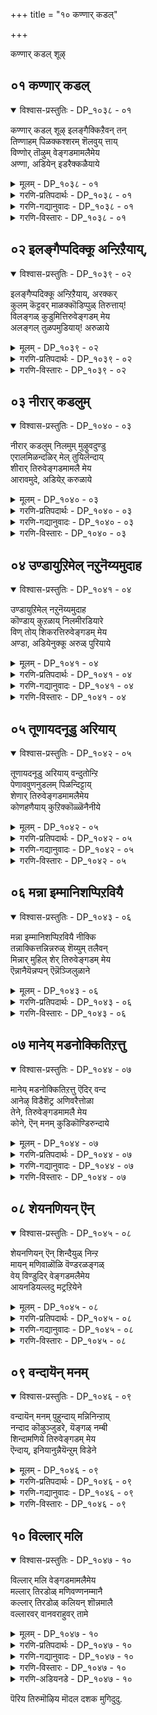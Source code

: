 +++
title = "१० कण्णार् कडल्"

+++

कण्णार् कडल् शूऴ्

## ०१ कण्णार् कडल्

<details open><summary>विश्वास-प्रस्तुतिः - DP_१०३८ - ०१</summary>

कण्णार् कडल् शूऴ् इलङ्गैक्किऱैवन् तन्  
तिण्णाहम् पिळक्कश्शरम् शॆलवुय् त्ताय्  
विण्णोर् तॊऴुम् वेङ्गडमामलैमेय  
अण्णा, अडियेन् इडरैक्कळैयाये
</details>

<details><summary>मूलम् - DP_१०३८ - ०१</summary>

कण्णार् कडल् शूऴ् इलङ्गैक्किऱैवन् तन्  
तिण्णाहम् पिळक्कश्शरम् शॆलवुय् त्ताय्  
विण्णोर् तॊऴुम् वेङ्गडमामलैमेय  
अण्णा, अडियेन् इडरैक्कळैयाये
</details>

<details><summary>गरणि-प्रतिपदार्थः - DP_१०३८ - ०१</summary>

कण्=कण्णु, आर्=तुम्बुवन्थ, कडल्=कडलिनिन्द, शूऴ्=सुत्तुवरिद, इलङ्गैक्कू=लङ्कॆगॆ, इऱैवन् तन्=ऒडॆयन, तिण्=बल, आर्=तुम्बिरुव, आहम्=ऎदॆयन्नु, पिळक्क=सीळुवन्तॆ, शरम्=बाणगळन्नु, शॆल उय् त्ताय्=प्रयोगिसलु हर्षिसिदवने, विण्णोर्=अमररु, तॊऴुम्=नमस्करिसुव, वेङ्गडम् मामलै=वॆङ्कटगिरि ऎम्ब प्रसिद्धि पर्वतदल्लि, मेय=नॆलसिरुव, अण्णा=स्वामिये, अडियेन्=पादसेवकन, इडरै=सङ्कटवन्नु, कळैयाये=कळॆयलारॆया?\(कळॆयबेकु\)
</details>

<details><summary>गरणि-गद्यानुवादः - DP_१०३८ - ०१</summary>

कण्णु तुम्बुवष्टु विशालवाद कडलिनिन्द सुत्तुवरिद लङ्कॆय ऒडॆयन बलिष्ठवाद ऎदॆसीळुवन्तॆ बाणगळन्नु प्रयोगिसलु हर्षिसिद\(उत्साहगॊण्ड\)वने, अमररु नमस्करिसुव तिरुवॆङ्कटगिरियॆम्ब प्रसिद्धवाद पर्वतदलि नॆलसिरुव स्वामिये, पादसेवकनाद नन्न सङ्कटवन्नु निवारिसलरॆया?\(१\)
</details>

<details><summary>गरणि-विस्तारः - DP_१०३८ - ०१</summary>

हिन्दिन ऎरडु तिरुमॊऴिगळिन्दलू आऴ्वाररु तिरुवॆङ्कटगिरिगॆ बन्दु, अल्लि नॆलसिरुव सर्वेश्वरनन्नु आश्रयिसिद्दारॆ. आ तिरुमॊऴिगळल्लि मॊदलनॆयदरल्लि आऴ्वाररु भगवन्तनन्नु सेरलु अवन सेवॆय तॊडगलु तम्म मनस्सन्नु हदगॊळिसिदरु. अदाद, ऎरडनॆय तिरुमॊऴियल्लि अवरु भगवन्तन सन्निधियल्लि निन्तु स्वामियन्नु प्रार्थिसिद्दु- “स्वामी, इवनन्नु निन्न सेवॆगॆ अङ्गीकरिसि अनुग्रहिसु”ऎन्दु. ईग ई तिरुमॊऴियल्लि “स्वामी, दासन सङ्कटवन्नु नीगिसु”ऎन्दु केळिकॊळ्ळुत्तिद्दारॆ.

आऴ्वाररु अरिकॆ माडिकॊळ्ळुत्तारॆ- भगवन्त, नीनु विशालवाद कडलिनिन्द सुत्तुवरिद लङ्कॆय राजन बलिष्ठवाद ऎदॆयन्नु सीळुवन्तॆ बाणगळन्नु प्रयोगिसि हर्षिसिदवनु. देवतॆगळू अमररू निन्नन्नु भूलोकदल्लि सेवॆमाडुवन्तॆ वॆङ्कटगिरियल्लि नॆलसिरुववनु. स्वामी, वॆङ्कटाचलपतिये, नीनु ई दासन सङ्कटवन्नु नीगिसलारॆया?

आऴ्वाररु बेडुवुदु अवरिगॆ पुनर्जन्मद काटवन्नु तप्पिसॆन्दू अमरत्ववन्नु नीडॆन्दू.
</details>

## ०२ इलङ्गैप्पदिक्कू अन्ऱिऱैयाय्,

<details open><summary>विश्वास-प्रस्तुतिः - DP_१०३९ - ०२</summary>

इलङ्गैप्पदिक्कू अन्ऱिऱैयाय्, अरक्कर्  
कुलम् कॆट्टवर् माळक्कॊडिप्पुळ् तिरुत्ताय्\!  
विलङ्गळ् कुडुमित्तिरुवेङ्गडम् मेय  
अलङ्गल् तुळपमुडियाय्\! अरुळाये
</details>

<details><summary>मूलम् - DP_१०३९ - ०२</summary>

इलङ्गैप्पदिक्कू अन्ऱिऱैयाय्, अरक्कर्  
कुलम् कॆट्टवर् माळक्कॊडिप्पुळ् तिरुत्ताय्\!  
विलङ्गळ् कुडुमित्तिरुवेङ्गडम् मेय  
अलङ्गल् तुळपमुडियाय्\! अरुळाये
</details>

<details><summary>गरणि-प्रतिपदार्थः - DP_१०३९ - ०२</summary>

इलङ्गै पदिक्कू=लङ्कापट्टणक्कॆ, अन्ऱु=आ कालदल्लि, इऱै आय्=राजनादवने\(ऒडॆयनादवने\), अरक्कर्=राक्षसर, कुलम्=वंशवु, कॆट्टु=दिक्कुकॆट्टु, अवर्=अवरॆल्लरू, माळ=नाशवागुवन्तॆ, कॊडि=ध्वजवाद, पुळ्=गरुडनन्नु, तिरित्ताय्=अलॆदाडिसिदवने, विलङ्गल्=बॆट्टगळ, कुडुमि=शिखरवाद, तिरुवेङ्गडम्=तिरुवॆङ्कटगिरियल्लि, मेय=नॆलसि, अलङ्गल् तुळपम्=तुलसिय मालॆयन्नु, मुडियाय्=मुडियल्लि धरिसिदवने,अरुळाये=अनुग्रहिसलारॆया.
</details>

<details><summary>गरणि-विस्तारः - DP_१०३९ - ०२</summary>

अन्दु लङ्कापट्टणक्कॆ ऒडॆयनादवने, राक्षसर वंशवॆल्ल दिक्कुकॆट्टु अवरॆल्लरू नाशवागुवन्तॆ ध्वजवाद गरुडनन्नु तिरुगाडिसिदवने, बॆट्टगळ शिखरवाद तिरुवॆङ्कटगिरियल्लि नॆलसि, मुडियल्लि तुलसिय हारवन्नु धरिसिरुववने, अनुग्रहिसलारॆया?
</details>

## ०३ नीरार् कडलुम्

<details open><summary>विश्वास-प्रस्तुतिः - DP_१०४० - ०३</summary>

नीरार् कडलुम् निलमुम् मुऴुवदुण्डु  
एरालमिळन्दळिर् मेल् तुयिलॆन्दाय्  
शीरार् तिरुवेङ्गडमामलै मेय  
आरावमुदे, अडियेऱ् करुळाये
</details>

<details><summary>मूलम् - DP_१०४० - ०३</summary>

नीरार् कडलुम् निलमुम् मुऴुवदुण्डु  
एरालमिळन्दळिर् मेल् तुयिलॆन्दाय्  
शीरार् तिरुवेङ्गडमामलै मेय  
आरावमुदे, अडियेऱ् करुळाये
</details>

<details><summary>गरणि-प्रतिपदार्थः - DP_१०४० - ०३</summary>

नीर् आर्=नीरु तुम्बिरुव, कडलुम्=कडलन्नू, निलमुम्=भूमियन्नू, मुऴुवदु=पूर्तियागि, उण्डु=कबळिसि, एर्=सुन्दरवाद आल=आलद,इळम्=ऎळॆय, तळिर् मेल्=तळिरॆलॆय मेलॆ तुयिल्=निद्रिसुव, ऎन्दाय्=नन्न तन्दॆये, शीर् आर्=सम्पद्भरितवाद, तिरुवेङ्गडम्=तिरुवॆङ्कटगिरि ऎम्ब, मामलै=महापर्वतदल्लि, मेय=नॆलसिरुव, आरावमुदे=तणिसदम्थ अमृतवे, अडियेऱ् कु=पादसेवकनिगॆ, अरुळाये=अनुग्रहिसलॊल्लॆया?
</details>

<details><summary>गरणि-गद्यानुवादः - DP_१०४० - ०३</summary>

नीरिनिन्द तुम्बिरुव कडलन्नू भूमियन्नू पूर्तियागि कबळिसि, सुन्दरवाद आलदॆलॆय तळिरॆलॆय मेलॆ निद्रिसुव नन्न तन्दॆये, सम्पत्तिनिन्द तुम्बिद तिरुवॆङ्कटगिरि ऎम्ब महापर्वतदल्लि नॆलसिरुव तणिसलारदन्थ अमृतवे, पादसेवकनाद नन्नन्नु अनुग्रहिसलॊल्लॆया?\(३\)
</details>

<details><summary>गरणि-विस्तारः - DP_१०४० - ०३</summary>

आऴ्वाररु अरिकॆ माडिकॊळ्ळुत्तारॆ- भगवन्त, निन्न सामर्थ्यवन्नु ऎष्टॆष्टु बगॆयल्लि वर्णिसिदरू तीरदु. लङ्कापट्टणवन्नु निर्मूलगॊळिसि राक्षसर कुलवन्ने हॆसरिल्लदन्तॆ नाशमाडिद दिव्यपराक्रम नीनु. लयकालवॊदगिदाग, ब्रह्माण्डवन्ने नुङ्गिहाकि, सुन्दरवाद आलदॆलॆय मेलॆ पवडिसि

योगनिद्रॆयल्लि तॊडगिद समर्थनल्लवे नीनु? नीनु “आरावमुदु”ऎष्टॆष्टु सविदरू, ऎन्दॆन्दिगू तृप्तियन्नुण्टु माडिद अमृतस्वरूपनु. कडुपापियॆन्दु नन्नन्नु कैबिडदन्तॆ उद्धरिसि अनुग्रहिसलॊल्लॆया?
</details>

## ०४ उण्डायुऱिमेल् नऱुनॆय्यमुदाह

<details open><summary>विश्वास-प्रस्तुतिः - DP_१०४१ - ०४</summary>

उण्डायुऱिमेल् नऱुनॆय्यमुदाह  
कॊण्डाय् कुऱळाय् निलमीरडियारे  
विण् तोय् शिकरत्तिरुवेङ्गडम् मेय  
अण्डा, अडियेनुक्कू अरुळ् पुरियाये
</details>

<details><summary>मूलम् - DP_१०४१ - ०४</summary>

उण्डायुऱिमेल् नऱुनॆय्यमुदाह  
कॊण्डाय् कुऱळाय् निलमीरडियारे  
विण् तोय् शिकरत्तिरुवेङ्गडम् मेय  
अण्डा, अडियेनुक्कू अरुळ् पुरियाये
</details>

<details><summary>गरणि-प्रतिपदार्थः - DP_१०४१ - ०४</summary>

उण्डाय्=उण्डवने, उऱिमेल्=नॆलुवुगळ मेलॆ\(इट्टिद्द\)नऱु=श्रेष्ठवाद, नॆय्=तुप्पवन्नु, अमुदु आह=अमृतदन्तॆ, कॊण्डाय्=अळॆदुकॊण्डवने, कुऱळ् आय्=वटुवागि, निलम्=ऎल्ला स्थळवन्नू, ईर् अडियाले=ऎरडु हॆज्जॆगळिन्दले, विण् तोय्=आकाशवन्नु मुट्टुत्तिरुव, शिकरम्=शिखरवाद\(शिखरवन्नुळ्ळ\) तिरुवेङ्गडम्= तिरुवॆङ्कटगिरियल्लि, मेय=नॆलसिरुव, अण्डा=ब्रह्माण्डनायकने, अडियेनुक्कू=पादसेवकनिगॆ, अरुळ् पुरियाये=कृपॆमाडलारॆया?
</details>

<details><summary>गरणि-गद्यानुवादः - DP_१०४१ - ०४</summary>

नॆलुवुगळ मेलॆ इट्टिद्द श्रेष्ठवाद तुप्पवन्नु अमृतद हागॆ उण्डवने, वटुवागि स्थळवन्नॆल्ला ऎरडे हॆज्जॆगळिन्द अळॆदुकॊण्डवने, आकाशवन्नु मुट्टुत्तिरुव शिखरद तिरुवॆङ्कटगिरियल्लि नॆलसिरुव ब्रह्माण्डनायकने, पादसेवकनाद ननगॆ कृपॆमाडलारॆया?\(४\)
</details>

<details><summary>गरणि-विस्तारः - DP_१०४१ - ०४</summary>

आऴ्वाररु अरिकॆ माडिकॊळ्ळुत्तिद्दारॆ- भगवन्त,नीनु कृष्णनागि अवतरिसि नन्दगोकुलदल्लि मनॆमनॆयल्लियू गॊल्लतियरु नॆलुवुगळल्लि शेखरिसिट्टिद्द सुवासनॆयिन्द कूडिद उत्तमवाद तुप्पवन्नु निरायासवागि आनन्ददिन्द उण्डुमुगिसिदॆयल्लवे? वामनवटुवागि अवतरिसि, बेडि पडॆदुकॊण्ड मूरडि दानदल्लि निन्न ऎरडे हॆज्जॆगळिन्द समस्तलोकगळन्नू अळॆदु हाकि निन्न सामर्थ्यद अपरिमित व्याप्तियन्नु व्यक्तपडिसिदॆयल्लवे? ब्रह्मान्दनायकनागिरुव नीनु ईग भूमियल्लिरुव भक्तजनर उद्धारक्कागि तिरुवॆङ्कटगिरिय मेलॆ नॆलसिद्दीयॆ. कडुपापियाद ई पादसेवकन मेलू कृपॆ माडलॊल्लॆया?
</details>

## ०५ तूणायदनूडु अरियाय्

<details open><summary>विश्वास-प्रस्तुतिः - DP_१०४२ - ०५</summary>

तूणायदनूडु अरियाय् वन्दुतोन्ऱि  
पेणाववुणनुडलम् पिळन्दिट्टाय्  
शेणार् तिरुवेङ्गडमामलैमेय  
कोणहणैयाय् कुऱिक्कॊळ्ळॆनैनीये
</details>

<details><summary>मूलम् - DP_१०४२ - ०५</summary>

तूणायदनूडु अरियाय् वन्दुतोन्ऱि  
पेणाववुणनुडलम् पिळन्दिट्टाय्  
शेणार् तिरुवेङ्गडमामलैमेय  
कोणहणैयाय् कुऱिक्कॊळ्ळॆनैनीये
</details>

<details><summary>गरणि-प्रतिपदार्थः - DP_१०४२ - ०५</summary>

तूणाय्=कम्बवागिरुव, अदन् ऊडु=अदरनडुवॆ, अरि आय्=नरहरियागि, वन्दु=हॊरक्कॆ बन्दु, अवतरिसि, तोन्ऱि=काणिसिकॊण्डु, पेणा=नमस्करिसद, अवुणन्=हिरण्यकशिपुविन, उडलम्-देहवन्नु, पिळन्दिट्टाय्=सीळिहाकिदवने, शेण् आर्=करुणॆ तुम्बिरुव, तिरुवेङ्गडम् मामलै=तिरुवॆङ्कटगिरियॆम्ब प्रसिद्ध पर्वतदल्लि, मेय=नॆलॆसिरुव, कोळ् नाह अणैयाय्=बलशालियाद शेषन हासुगॆयल्लि पवडिसिरुववने, ऎन्नै=नन्नन्नु, नीये=नीने, कुऱिक्कॊळ्=ज्ञापकदल्लिट्टुकॊण्डु, कृपॆमाडु.
</details>

<details><summary>गरणि-गद्यानुवादः - DP_१०४२ - ०५</summary>

कम्बवागिरुव अदर नडुवॆ नरहरियागि अवतरिसि हॊरबन्दु नमस्करिसद हिरण्यकशिपुविन ऒडलन्नु सीळिट्टवने, करुणॆ तुम्बिरुव तिरुवॆङ्कटगिरियॆम्ब प्रसिद्धवाद पर्वतदल्लि नॆलसिरुव बलशालियाद शेषन हासुगॆयल्लि पवडिसिरुववने, नीने नन्नन्नु गुरुतिट्टुकॊण्डु, कृपॆमाडि उद्धरिसबेकु.\(५\)
</details>

<details><summary>गरणि-विस्तारः - DP_१०४२ - ०५</summary>

आऴ्वाररु अरिकॆ माडिकॊळ्ळुत्तारॆ- भगवन्त, निन्न अप्रतिम सामर्थ्यवन्नु हॆगॆन्दु वर्णिसुवुदु? बरिय कम्बवागि निन्तिद्द अदर मध्यदल्लि असदृशवाद नरहरिय रूपवन्नु तळॆदु हॊरबन्दॆ. निन्न मुन्दॆनिन्तिद्दु निनगॆ स्वल्पवू मर्यादॆयन्नु तोरिसद हिरण्यकशिपुविन ऒडलन्नु सीळि हाकिदॆ. करुणॆ ऎम्ब सद्गुणवे सुप्रसिद्धवाद तिरुवॆङ्कटगिरि ऎम्ब बॆट्टवागि अदरल्लि अपार कारुण्यनिधियागि नीनु ईग नॆलसिद्दी. कडुपापियाद नन्न मेलॆ कृपॆमाडि, नन्न पापगळ बॆट्टवन्नु गुरुतिट्टु नाशगॊळिसि, ननन्नु उद्धरिसु.
</details>

## ०६ मन्ना इम्मानिशप्पिऱवियै

<details open><summary>विश्वास-प्रस्तुतिः - DP_१०४३ - ०६</summary>

मन्ना इम्मानिशप्पिऱवियै नीक्कि  
तन्नाक्कित्तन्निन्नरुळ् शॆय्युम् तलैवन्  
मिन्नार् मुहिल् शेर् तिरुवेङ्गडम् मेय  
ऎन्नानैयॆन्नप्पन् ऎन्नॆञ्जिलुळाने
</details>

<details><summary>मूलम् - DP_१०४३ - ०६</summary>

मन्ना इम्मानिशप्पिऱवियै नीक्कि  
तन्नाक्कित्तन्निन्नरुळ् शॆय्युम् तलैवन्  
मिन्नार् मुहिल् शेर् तिरुवेङ्गडम् मेय  
ऎन्नानैयॆन्नप्पन् ऎन्नॆञ्जिलुळाने
</details>

<details><summary>गरणि-प्रतिपदार्थः - DP_१०४३ - ०६</summary>

मन्ना=प्रभुवे, इ-मनिशप्पिऱप्पियै=ई मनुष्यजन्मवन्नु, नीक्कि=नीगिसि, तन् आक्कि=तम्मवनन्नागिसि, तन् इन् अरुळ् शॆय्युम्=तम्म मधुरवाद कृपॆयन्नु नीडुव, तलैवन्=ऒडॆयने,स् वामिये, मिन् आर् मुहिल् शेर्=मिञ्चिनिन्द तुम्बिरुव मुगिलन्नु मुट्टुव, तिरुवेङ्गडम् =तिरुवॆङ्कटगिरियल्लि, मेय=नॆलॆसिरुव, ऎन् आनै=नन्न अन्तरात्मने, ऎन् अप्पन्=नन्न तन्दॆये, ऎन् नॆञ्जिल् उळाने=नन्न मनस्सिनल्लि इरुववने\!
</details>

<details><summary>गरणि-विस्तारः - DP_१०४३ - ०६</summary>

प्रभुवे, ई मनुष्यजन्मवन्नु नीगिसि, तम्मवनन्नागिसि, तम्म मधुरवाद

कृपॆयन्नु नीडुव ऒडॆयने, मिञ्चिनिन्द तुम्बिद मुगिलन्नु मुट्टुव तिरुवॆङ्कटगिरियल्लि नॆलसिरुव नन्न अन्तरात्मने नन्न तन्दॆये नन मनस्सिनल्लिरुववने\! \(६\)

आऴ्वाररु अरिकॆ माडिकॊळ्ळुत्तारॆ- भगवन्त, निन्न करुणॆयन्नु ऎष्टॆन्दु हेळिहॊगळलि\! नीनु नन्न प्रभुवु. ई नन्न मनुष्यजीवनवन्नु कॊनॆगाणिसिद्दी. अल्लदॆ, नन्नन्नु निन्नवनन्नागि माडिकॊण्डिद्दी. निन्न इनिदाद कृपॆयन्नु ननगॆ करुणिसिद्दी. ईग नीनु सुप्रसिद्धवाद तिरुवॆङ्कटगिरियल्लि नॆलसिरुववनादरू, नीनु नन्न अन्तरात्मनागि, नन्न अप्पनागि, नन मनस्सिनल्लिये नॆलॆगॊण्डिद्दी. निन्नन्नु नानु नन्न हॊरगू काणुत्तिद्देनॆ; नन्न ऒळगू काणुत्तिद्देनॆ. इदु नन्न भाग्यवल्लवे?
</details>

## ०७ मानेय् मडनोक्कितिऱत्तु

<details open><summary>विश्वास-प्रस्तुतिः - DP_१०४४ - ०७</summary>

मानेय् मडनोक्कितिऱत्तु ऎदिर् वन्द  
आनेऴ् विडैशॆट्र अणिवरैत्तोळा  
तेने, तिरुवेङ्गडमामलै मेय  
कोने, ऎन् मनम् कुडिकॊण्डिरुन्दाये
</details>

<details><summary>मूलम् - DP_१०४४ - ०७</summary>

मानेय् मडनोक्कितिऱत्तु ऎदिर् वन्द  
आनेऴ् विडैशॆट्र अणिवरैत्तोळा  
तेने, तिरुवेङ्गडमामलै मेय  
कोने, ऎन् मनम् कुडिकॊण्डिरुन्दाये
</details>

<details><summary>गरणि-प्रतिपदार्थः - DP_१०४४ - ०७</summary>

मान्=जिङ्कॆगॆ, एय्=समनाद. मडनोक्कि=सॊबगिन नोटवुळ्ळवळ, तिऱत्तु=कारणवागि, ऎदिर् वन्द=ऎदुरिसि बन्द, एऴ् आन् विडै शॆट्र=एळुगूळिगळन्नु सदॆबडिद, अणि=सुन्दरवाद वरै=बॆट्टदन्थ, तोळा=तोळुगळुळ्ळवने, तेने=जेनुतुप्पदन्तॆ मधुरवादवने, तिरुवेङ्गडम्=तिरुवॆङ्कटगिरि ऎम्ब, मा मलै=प्रसिद्ध पर्वतदल्लि, मेय=नॆलसिरुववने, कोने=स्वामिये,ऎन् मनम्=नन्न मनवन्नु, कुडिकॊण्डु=निवासवागि माडिकॊण्डु, इरुन्दाये=इरुववने.
</details>

<details><summary>गरणि-गद्यानुवादः - DP_१०४४ - ०७</summary>

जिङ्कॆय कण्णुगळिगॆ समनाद सॊबगिन नोटवुळ्ळवळ कारणवागि ऎदुरिसि बन्द एळुगूळिगळन्नु सदॆबडिद सुन्दरवाद बॆट्टदन्थ तोळुगळुळ्ळवने जेनुतुप्पद हागॆ मधुरवादवने तिरुवॆङ्कटगिरि ऎम्ब प्रसिद्ध पर्वतदल्लि नॆलसिरुववने, स्वामिये नन्न मनवन्नु निन्न निवासवागि माडिकॊण्डिरुववने.\(७\)
</details>

<details><summary>गरणि-विस्तारः - DP_१०४४ - ०७</summary>

आऴ्वाररु अरिकॆमाडिकॊळ्ळुत्तारॆ- भगवन्त निन्न अप्रतिम सामर्थ्यवन्नू निन्न अद्वितीय कृपॆयन्नू हेगॆन्दु वर्णिसलि? हिन्दॆ नीनु कृष्णनागि अवतरिसिदाग, नीळादेवियन्नु गॆल्लुवुदक्कागि फणवागिट्टिद्द एळुगूळिगळन्नू नीनॊब्बने ऎदुरिसि, अवुगळन्नु पळगिसिबिट्टॆयल्लवे? ऎन्थ पराक्रम अदु\! ऎन्थ तोळ्बलनिन्नदु\! नन्न विषयदल्लि नीनु जेनिगिन्त मधुरवादवनु. तिरुवॆङ्कटगिरि ऎम्ब सुप्रसिद्धवाद बॆट्टद मेलॆ नॆलसिरुव वॆङ्कटाचलपति ऎनिसिद महामहिमनाद नीनु, नन्न मनस्सन्ने निन्न निवासवागि माडिकॊण्डु कृपॆमाडिरुवॆयल्ल\! नन्न मेलण निन्न कारुण्य, वात्सल्य ऎन्थाद्दु\!
</details>

## ०८ शेयनणियन् ऎन्

<details open><summary>विश्वास-प्रस्तुतिः - DP_१०४५ - ०८</summary>

शेयनणियन् ऎन् शिन्दैयुळ् निन्ऱ  
मायन् मणिवाळॊळि वॆण्डरळङ्गळ्  
वेय् विण्डुदिर् वेङ्गडमलैमेय  
आयनडियल्लदु मट्रऱियेने
</details>

<details><summary>मूलम् - DP_१०४५ - ०८</summary>

शेयनणियन् ऎन् शिन्दैयुळ् निन्ऱ  
मायन् मणिवाळॊळि वॆण्डरळङ्गळ्  
वेय् विण्डुदिर् वेङ्गडमलैमेय  
आयनडियल्लदु मट्रऱियेने
</details>

<details><summary>गरणि-प्रतिपदार्थः - DP_१०४५ - ०८</summary>

शेयन्=ऎटुकदवनू, अणियन्=बलुहत्तिरदल्लिरुववनू, ऎन् शिन्दैयुळ् निन्ऱ=नन्न चिन्तनॆयल्लिरुव मायन्=आश्चर्यकारिये, मणिवाळ्=रत्नगळन्तॆ हॊळपिनिन्द, ऒळि=हॊळॆयुव, वॆण् तरळङ्गळ्=बिळिय मुत्तुगळु, वेय्=बिदिरिन मेलॆ, विण्डु=मुगिलुगळिन्द, उदिर्=उदुरि बीळुव, वेङ्गडमलै मेय=तिरुवॆङ्कटगिरियल्लि नॆलसिरुव, आयन् अडि=गोपालन पादगळु,अल्लदु=अल्लदॆ, मट्रु=बेरॆ एनन्नू, अऱियेने=अरियॆनल्ल\!
</details>

<details><summary>गरणि-गद्यानुवादः - DP_१०४५ - ०८</summary>

बहुदूरदल्लिरुववनू, अति समीपदल्लिरुववनू, नन्न चिन्तनॆयल्लिये इरुव विस्मयकारकनू, रत्नगळु हॊळॆयुवन्तॆ हॊळॆयुव बिळिय मुत्तुगळु बिदिरिन मॆळॆगळ मेलॆ मुगिलुगळिन्द उदुरिबीळुवन्थ तिरुवॆङ्कटगिरियल्लि नॆलसिरुव गोपालन पादगळल्लदॆ नानु बेरॆ एनन्नू अरियॆनल्ल.\(८\)
</details>

<details><summary>गरणि-विस्तारः - DP_१०४५ - ०८</summary>

आऴ्वाररु भगवन्तन कॆलवु विशिश्ट गुणगळन्नु इल्लिकॊण्डाडिद्दारॆ. भगवन्तनु अनन्य भक्तरिगल्लदॆ बेरॆ यारिगू ऎटुकदष्टु दूरदल्लिरुववनु. भक्तनिगादरॆ अत्यन्त समीपदल्लिये इरुववनु. भक्तन चिन्तनॆयल्लिये सदा नॆलॆगॊण्डिरुववनु. विस्मयकारक गुणगळन्नुळ्ळवनु.

तिरुवॆङ्कटगिरियल्लि बिदिरुमॆळॆगळु ऎल्लॆल्लियू बॆळॆदिवॆ. अवु आकाशवन्नु मुट्टुवन्तॆ चॆन्नागि बॆळॆदिवॆ. बॆट्टद मेलुगडॆ आकाशदल्लि हादुहोगुव मुगिलुगळु शुद्धवाद नीरिन हनिगळन्नु आ बिदिरुमॆळॆगळ मेलॆ उदुरिसुत्तवॆ. आग आ हनिगळु रत्नगळन्तॆ हॊळॆयुत्तवॆ. बिळिय मुत्तुगळन्तॆ कॆळक्कॆ बीळुत्तवॆ. अवु बॆट्टवन्नु सॊबगिनिन्दलू कान्तियिन्दलू तुम्बुत्तवॆ.

“इन्थ सुन्दरवाद तिरुवॆङ्कटगिरियल्लि नॆलसिरुव जगदॊडॆयनाद गोपालन पादगळ हॊरतु ननगॆ बेरॆ याव आश्रयवू इल्ल. नानु मत्तावुदन्नू अरियॆनु- ऎन्नुत्तारॆ, आऴ्वाररु.
</details>

## ०९ वन्दायॆन् मनम्

<details open><summary>विश्वास-प्रस्तुतिः - DP_१०४६ - ०९</summary>

वन्दायॆन् मनम् पुहुन्दाय् मन्निनिन्ऱाय्  
नन्दाद कॊऴुञ्जुडरे, यॆङ्गळ् नम्बी  
शिन्दामणिये तिरुवेङ्गडम् मेय  
ऎन्दाय्, इनियानुन्नैयॆन्ऱुम् विडेने
</details>

<details><summary>मूलम् - DP_१०४६ - ०९</summary>

वन्दायॆन् मनम् पुहुन्दाय् मन्निनिन्ऱाय्  
नन्दाद कॊऴुञ्जुडरे, यॆङ्गळ् नम्बी  
शिन्दामणिये तिरुवेङ्गडम् मेय  
ऎन्दाय्, इनियानुन्नैयॆन्ऱुम् विडेने
</details>

<details><summary>गरणि-प्रतिपदार्थः - DP_१०४६ - ०९</summary>

वन्दाय्=नीनु बन्दॆ, ऎन् मनम्=नन्न मनस्सन्नु, पुहुन्दाय्=प्रवेशिसिदॆ, मन्नु=शाश्वतवागि, निन्ऱाय्=नॆलसिरुवॆ, नन्दाद=आरिहोगदॆ इरुव, कॊऴु=श्रेष्ठवाद, शुडरे=ज्योतिये, ऎङ्गळ् नम्बी=नम्मॆल्लर कॊरतॆगळन्नु नीगिसुव परिपूर्णने, शिन्दामणिये=चिन्तामणिये, तिरुवेङ्गडम् मेय=तिरुवॆङ्कटगिरियल्लि नॆलसिरुव, ऎन्दाय्=नन्न तन्दॆये, इनि=इन्नु मुन्दॆ, यान्=नानु, उन्नै=निन्नन्नु, ऎन्ऱुम्=ऎन्दॆन्दिगू, विडेने=बिडलारॆनु.
</details>

<details><summary>गरणि-गद्यानुवादः - DP_१०४६ - ०९</summary>

नन्ददे इरुव श्रेष्ठवाद ज्योतिये, नम्मॆल्लर कॊरतॆगळन्नु नीगिसुव परिपूर्णने, चिन्तामणिये तिरुवॆङ्कटगिरियल्लि नॆलसिरुव नन्न तन्दॆये, नीनु बन्दॆ; नन्न मनस्सन्नु प्रवेशिसिदॆ; अल्लि शाश्वतवागि नॆलसिरुवॆ. इन्नु मुन्दॆ नानु निन्नन्नु ऎन्दॆन्दिगू बिडलारॆनु.\(९\)
</details>

<details><summary>गरणि-विस्तारः - DP_१०४६ - ०९</summary>

आऴ्वाररु अरिकॆ माडिकॊळ्ळुत्तारॆ- भगवन्त, ऎन्दॆन्दिगू बॆळगुत्तिरुव परञ्ज्योतिये नीनु. नन्न मेलॆ करुणॆयिट्टु नीनु नन्न बळिगॆबन्दॆ. नन्न हृदयवन्नु प्रवेशिसिदॆ. अल्लिय अज्ञानवॆम्ब कत्तलॆयन्नु अल्लिन्द ओडिसिदॆ. नन्न हृदयदल्लि ज्ञानवॆम्ब दिव्यवाद बॆळकन्नु तुम्बिदॆ. इदुवरॆगॆ नन्न जीवन ऎन्थाद्दागित्तु\! नानॆष्टु कॆट्टवनागिद्दॆ\! अदन्नॆल्ल नीनु कण्डुकॊण्डॆ. नन्न कॊरतॆगळन्नॆल्ला निवारिसिदॆ. नीनु परिपूर्णनु. ऎल्लर कॊरतॆगळन्नू निवारिसतक्कवनु. अल्लदॆ, नीनु अनर्घचिन्तामणिये\! ऎल्लर इष्टार्थगळन्नु नीडुववनु\! नन्न मनदाशॆयेनॆम्बुदन्नु नीनु अरितुकॊण्डिद्दी. अवुगळन्नु ईडेरिसुवुदक्कागिये नीनु नन्न बळिगॆ ईग बन्दिरुवुदु. दिव्यचिन्तामणिये नन्न बळि इरुवाग, नन्न याव कॊरतॆ ताने निवारणॆयागुवुदिल्ल. ईग नानु तिरुवॆङ्कटगिरियल्लि नन्न कण्तुम्ब नोडुत्तिरुव नन्न स्वामियू नन्न तन्दॆयू नीने. नन्नल्लि परिपूर्णवाद वात्सल्यवन्निट्टिरुववनु नीनु. भगवन्त, इन्नुमुन्दॆ नानु निन्नन्नु ऎन्दॆन्दिगू बिडुवुदिल्ल. नीनू हागॆये नन्निन्द अगलिरबारदु.
</details>

## १० विल्लार् मलि

<details open><summary>विश्वास-प्रस्तुतिः - DP_१०४७ - १०</summary>

विल्लार् मलि वेङ्गडमामलैमेय  
मल्लार् तिरडोळ् मणिवण्णनम्मानै  
कल्लार् तिरडोळ् कलियन् शॊन्नमालै  
वल्लारवर् वानवराहुवर् तामे
</details>

<details><summary>मूलम् - DP_१०४७ - १०</summary>

विल्लार् मलि वेङ्गडमामलैमेय  
मल्लार् तिरडोळ् मणिवण्णनम्मानै  
कल्लार् तिरडोळ् कलियन् शॊन्नमालै  
वल्लारवर् वानवराहुवर् तामे
</details>

<details><summary>गरणि-प्रतिपदार्थः - DP_१०४७ - १०</summary>

विल्लार्=बिल्लन्नु हिडिदवरु\(बेडरु\), मलि=तुम्बिरुव, वेङ्गडम् मामलै=तिरुवॆङ्कटगिरियॆम्ब प्रसिद्धवाद पर्वतदल्लि, म्य=नॆलसिरुव, मल् आर्=पराक्रमदिन्द तुम्बिद, तिरळ् तोळ्=समर्थवद तोळुगळुळ्ळ, मणिवण्णन्=नीलमणिय बण्णदवनाद, अम्मानै=सर्वेश्वरनन्नु कुरितु, कल् आर्=कल्लिनन्तॆ\(बॆट्टदन्तॆ\)इरुव, तिरळ् तोळ्=समर्थवाद तोळुगळुळ्ळ, कलियन्=कलियन् ऎम्बवनु

शॊन्न=हेळिद, मालै=पाशुरगळ मालॆयन्नु, वल्लार् अवर्=बल्लवरु, वानवर् आहुवर् तामे=अवरे अमररागुत्तारॆ.
</details>

<details><summary>गरणि-गद्यानुवादः - DP_१०४७ - १०</summary>

बिल्लु हिडिदवराद बेडरु तुम्बिरुव तिरुवॆङ्कटगिरियॆम्ब प्रसिद्धवाद पर्वतदल्लि नॆलसिरुव शक्तितुम्बिद समर्थवाद तोळुगळुळ्ळ इन्द्रनीलमणिय बण्णदवनाद सर्वेश्वरनन्नु कुरितु बॆट्टदन्तॆ समर्थवाद तोळुगळुळ्ळ कलियन् ऎम्बवनुहेळिद पाशुरगळ मालॆयन्नु बल्लवरू सह अमररागुत्तारॆ.\(१०\)
</details>

<details><summary>गरणि-विस्तारः - DP_१०४७ - १०</summary>

“ई पाशुरगळ मालॆयन्नु बल्लवरु अमररागुत्तारॆ”ऎन्नुत्तारॆ, आऴ्वाररु. ई तिरुमॊऴिय पाशुरगळल्लि इरुव मुख्य विषयवॆन्दरॆ-भगवन्तन अद्वितीय सामर्थ्य मत्तु अवन अनुपम वात्सल्य. भगवन्तनु अमितपराक्रमि, महा समर्थ. रावणासुरने मुन्तार राक्षसर कुलवन्ने निर्मूलगॊळिसिदवनु भगवन्त. अवनु अद्भुतकारि. बरिय कम्बवॆन्दु तिळिदिद्द कडॆयिन्दले, आ कम्बदिन्दले नरहरि रूपियागि हॊरबिद्दु हिरण्यकशिपुवन्नु दिग्भ्रान्तिगॊळिसिद्दल्लदॆ, अवनन्नु तन्न कै उगुरुगळिन्दले सीळिकॊन्दवनु. वामन वटुवागि बन्दु, तन्न ऎरडे हॆज्जॆयिन्द इडिय ब्राह्मण्डवन्नु अळॆदुकॊण्डवनु. लयकालदल्लि ब्रह्माण्डवन्नॆल्ला ऒन्दे गुक्किगॆ नुङ्गिबिट्टु ऎळॆयमगुवागि विस्तारवाद कडलल्लि आलदॆलॆय मेलॆ मलगि निद्रिसिदवनु.

भगवन्तन सामर्थ्य ऎष्टु हिरिदो अवन कारुण्यवो अष्टे हॆच्चु. अद्वितीयवाद गुणगळुळ्ळ अवनन्नु अनन्यवागि आश्रयिसुवुदरिन्द सर्वविधदल्लू सर्वकालदल्लू अवने रक्षकनॆन्दु नम्बुवुदरिन्द, स्वामियु अन्थवनन्नु ऎन्दॆन्दिगू कैबिददन्तॆ कापाडुत्तानॆ. बॆट्टदष्टु पापराशियन्नु नाशगॊळिसि अवनन्नु तन्नवनन्नागि माडिकॊळ्ळुत्तानॆ. अवन मनदल्लिये नॆलसि, अवन कॊरतॆगळन्नु नीगिसि, अवन मनदाशॆयाद भक्तनू भगवन्तनू ऎन्दॆन्दिगू अगलदॆ ऒन्दागिरबेकॆम्बुदन्नु ईडेरिसुत्तानॆ. आद्दरिन्द, भक्तनु अमरनागुत्तानॆ ऎन्दु आऴ्वाररॆन्नुवुदु\!
</details>

<details><summary>गरणि-अडियनडे - DP_१०४७ - १०</summary>

कण्, इलङ्गै. नीर्, उण्डाय्, तूणाय्, मन्ना, मानोय्, शेयन्, वन्दाय्, विल्, \(वानवर्\)
</details>

पॆरिय तिरुमॊऴिय मॊदल दशक मुगिदुदु.